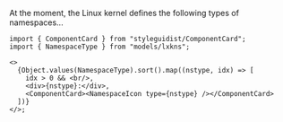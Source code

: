 At the moment, the Linux kernel defines the following types of namespaces...

```tsx
import { ComponentCard } from "styleguidist/ComponentCard";
import { NamespaceType } from "models/lxkns";

<>
  {Object.values(NamespaceType).sort().map((nstype, idx) => [
    idx > 0 && <br/>,
    <div>{nstype}:</div>,
    <ComponentCard><NamespaceIcon type={nstype} /></ComponentCard>
  ])}
</>;
```
